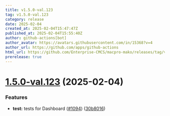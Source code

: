 ```yaml
---
title: v1.5.0-val.123
tag: v1.5.0-val.123
category: release
date: 2025-02-04
created_at: 2025-02-04T15:47:47Z
published_at: 2025-02-04T15:55:40Z
author: github-actions[bot]
author_avatar: https://avatars.githubusercontent.com/in/15368?v=4
author_url: https://github.com/apps/github-actions
html_url: https://github.com/Enterprise-CMCS/macpro-mako/releases/tag/v1.5.0-val.123
prerelease: true
---
```


# [1.5.0-val.123](https://github.com/Enterprise-CMCS/macpro-mako/compare/v1.5.0-val.122...v1.5.0-val.123) (2025-02-04)


### Features

* **test:** tests for Dashboard ([#1094](https://github.com/Enterprise-CMCS/macpro-mako/issues/1094)) ([30b8016](https://github.com/Enterprise-CMCS/macpro-mako/commit/30b80164e55945658c7799812c2ef80a001bbfdb))




